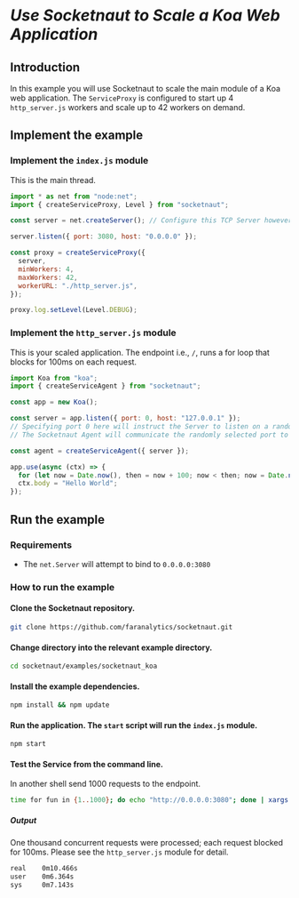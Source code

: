 # _Use Socketnaut to Scale a Koa Web Application_

## Introduction

In this example you will use Socketnaut to scale the main module of a Koa web application. The `ServiceProxy` is configured to start up 4 `http_server.js` workers and scale up to 42 workers on demand.

## Implement the example

### Implement the `index.js` module

This is the main thread.

```js
import * as net from "node:net";
import { createServiceProxy, Level } from "socketnaut";

const server = net.createServer(); // Configure this TCP Server however you choose.

server.listen({ port: 3080, host: "0.0.0.0" });

const proxy = createServiceProxy({
  server,
  minWorkers: 4,
  maxWorkers: 42,
  workerURL: "./http_server.js",
});

proxy.log.setLevel(Level.DEBUG);
```

### Implement the `http_server.js` module

This is your scaled application. The endpoint i.e., `/`, runs a for loop that blocks for 100ms on each request.

```js
import Koa from "koa";
import { createServiceAgent } from "socketnaut";

const app = new Koa();

const server = app.listen({ port: 0, host: "127.0.0.1" });
// Specifying port 0 here will instruct the Server to listen on a random port.
// The Socketnaut Agent will communicate the randomly selected port to the ServiceProxy.

const agent = createServiceAgent({ server });

app.use(async (ctx) => {
  for (let now = Date.now(), then = now + 100; now < then; now = Date.now()); // Block for 100 milliseconds.
  ctx.body = "Hello World";
});
```

## Run the example

### Requirements

- The `net.Server` will attempt to bind to `0.0.0.0:3080`

### How to run the example

#### Clone the Socketnaut repository.

```bash
git clone https://github.com/faranalytics/socketnaut.git
```

#### Change directory into the relevant example directory.

```bash
cd socketnaut/examples/socketnaut_koa
```

#### Install the example dependencies.

```bash
npm install && npm update
```

#### Run the application. The `start` script will run the `index.js` module.

```bash
npm start
```

#### Test the Service from the command line.

In another shell send 1000 requests to the endpoint.

```bash
time for fun in {1..1000}; do echo "http://0.0.0.0:3080"; done | xargs -n1 -P1000 curl
```

##### Output

One thousand concurrent requests were processed; each request blocked for 100ms. Please see the `http_server.js` module for detail.

```bash
real    0m10.466s
user    0m6.364s
sys     0m7.143s
```
